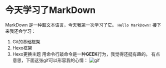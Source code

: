 # 今天学习了MarkDown
MarkDown 是一种超文本语言，今天我第一次学习了它。
```Hello MarkDown!```
接下来我还会学习：
1. Git的基础框架
1. Hexo框架
1. Hexo更换主题
用命令行敲命令是一种**GEEK**行为，我觉得还挺有趣的。
有点意思，下面这张gif可以形容我的心情：
![gif](https://qgt-style.oss-cn-hangzhou.aliyuncs.com/newcoursep4/g1/g1-2-2/tenor.gif)
